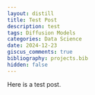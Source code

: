 ```yaml
---
layout: distill
title: Test Post
description: test
tags: Diffusion Models
categories: Data Science
date: 2024-12-23
giscus_comments: true
bibliography: projects.bib
hidden: false
---
```


Here is a test post. <d-cite key="ma_towards_2018"></d-cite>

